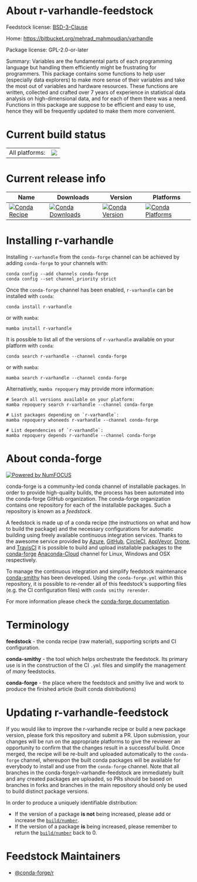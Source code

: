 About r-varhandle-feedstock
===========================

Feedstock license: [BSD-3-Clause](https://github.com/conda-forge/r-varhandle-feedstock/blob/main/LICENSE.txt)

Home: https://bitbucket.org/mehrad_mahmoudian/varhandle

Package license: GPL-2.0-or-later

Summary: Variables are the fundamental parts of each programming language but handling them efficiently might be frustrating for programmers. This package contains some functions to help user (especially data explorers) to make more sense of their variables and take the most out of variables and hardware resources. These functions are written, collected and crafted over 7 years of experience in statistical data analysis on high-dimensional data, and for each of them there was a need. Functions in this package are suppose to be efficient and easy to use, hence they will be frequently updated to make them more convenient.

Current build status
====================


<table><tr><td>All platforms:</td>
    <td>
      <a href="https://dev.azure.com/conda-forge/feedstock-builds/_build/latest?definitionId=2432&branchName=main">
        <img src="https://dev.azure.com/conda-forge/feedstock-builds/_apis/build/status/r-varhandle-feedstock?branchName=main">
      </a>
    </td>
  </tr>
</table>

Current release info
====================

| Name | Downloads | Version | Platforms |
| --- | --- | --- | --- |
| [![Conda Recipe](https://img.shields.io/badge/recipe-r--varhandle-green.svg)](https://anaconda.org/conda-forge/r-varhandle) | [![Conda Downloads](https://img.shields.io/conda/dn/conda-forge/r-varhandle.svg)](https://anaconda.org/conda-forge/r-varhandle) | [![Conda Version](https://img.shields.io/conda/vn/conda-forge/r-varhandle.svg)](https://anaconda.org/conda-forge/r-varhandle) | [![Conda Platforms](https://img.shields.io/conda/pn/conda-forge/r-varhandle.svg)](https://anaconda.org/conda-forge/r-varhandle) |

Installing r-varhandle
======================

Installing `r-varhandle` from the `conda-forge` channel can be achieved by adding `conda-forge` to your channels with:

```
conda config --add channels conda-forge
conda config --set channel_priority strict
```

Once the `conda-forge` channel has been enabled, `r-varhandle` can be installed with `conda`:

```
conda install r-varhandle
```

or with `mamba`:

```
mamba install r-varhandle
```

It is possible to list all of the versions of `r-varhandle` available on your platform with `conda`:

```
conda search r-varhandle --channel conda-forge
```

or with `mamba`:

```
mamba search r-varhandle --channel conda-forge
```

Alternatively, `mamba repoquery` may provide more information:

```
# Search all versions available on your platform:
mamba repoquery search r-varhandle --channel conda-forge

# List packages depending on `r-varhandle`:
mamba repoquery whoneeds r-varhandle --channel conda-forge

# List dependencies of `r-varhandle`:
mamba repoquery depends r-varhandle --channel conda-forge
```


About conda-forge
=================

[![Powered by
NumFOCUS](https://img.shields.io/badge/powered%20by-NumFOCUS-orange.svg?style=flat&colorA=E1523D&colorB=007D8A)](https://numfocus.org)

conda-forge is a community-led conda channel of installable packages.
In order to provide high-quality builds, the process has been automated into the
conda-forge GitHub organization. The conda-forge organization contains one repository
for each of the installable packages. Such a repository is known as a *feedstock*.

A feedstock is made up of a conda recipe (the instructions on what and how to build
the package) and the necessary configurations for automatic building using freely
available continuous integration services. Thanks to the awesome service provided by
[Azure](https://azure.microsoft.com/en-us/services/devops/), [GitHub](https://github.com/),
[CircleCI](https://circleci.com/), [AppVeyor](https://www.appveyor.com/),
[Drone](https://cloud.drone.io/welcome), and [TravisCI](https://travis-ci.com/)
it is possible to build and upload installable packages to the
[conda-forge](https://anaconda.org/conda-forge) [Anaconda-Cloud](https://anaconda.org/)
channel for Linux, Windows and OSX respectively.

To manage the continuous integration and simplify feedstock maintenance
[conda-smithy](https://github.com/conda-forge/conda-smithy) has been developed.
Using the ``conda-forge.yml`` within this repository, it is possible to re-render all of
this feedstock's supporting files (e.g. the CI configuration files) with ``conda smithy rerender``.

For more information please check the [conda-forge documentation](https://conda-forge.org/docs/).

Terminology
===========

**feedstock** - the conda recipe (raw material), supporting scripts and CI configuration.

**conda-smithy** - the tool which helps orchestrate the feedstock.
                   Its primary use is in the construction of the CI ``.yml`` files
                   and simplify the management of *many* feedstocks.

**conda-forge** - the place where the feedstock and smithy live and work to
                  produce the finished article (built conda distributions)


Updating r-varhandle-feedstock
==============================

If you would like to improve the r-varhandle recipe or build a new
package version, please fork this repository and submit a PR. Upon submission,
your changes will be run on the appropriate platforms to give the reviewer an
opportunity to confirm that the changes result in a successful build. Once
merged, the recipe will be re-built and uploaded automatically to the
`conda-forge` channel, whereupon the built conda packages will be available for
everybody to install and use from the `conda-forge` channel.
Note that all branches in the conda-forge/r-varhandle-feedstock are
immediately built and any created packages are uploaded, so PRs should be based
on branches in forks and branches in the main repository should only be used to
build distinct package versions.

In order to produce a uniquely identifiable distribution:
 * If the version of a package **is not** being increased, please add or increase
   the [``build/number``](https://docs.conda.io/projects/conda-build/en/latest/resources/define-metadata.html#build-number-and-string).
 * If the version of a package **is** being increased, please remember to return
   the [``build/number``](https://docs.conda.io/projects/conda-build/en/latest/resources/define-metadata.html#build-number-and-string)
   back to 0.

Feedstock Maintainers
=====================

* [@conda-forge/r](https://github.com/conda-forge/r/)

